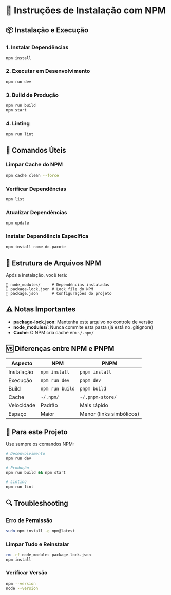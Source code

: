 # 🚀 Instruções de Instalação com NPM

## 📦 Instalação e Execução

### 1. Instalar Dependências
```bash
npm install
```

### 2. Executar em Desenvolvimento
```bash
npm run dev
```

### 3. Build de Produção
```bash
npm run build
npm start
```

### 4. Linting
```bash
npm run lint
```

## 🔧 Comandos Úteis

### Limpar Cache do NPM
```bash
npm cache clean --force
```

### Verificar Dependências
```bash
npm list
```

### Atualizar Dependências
```bash
npm update
```

### Instalar Dependência Específica
```bash
npm install nome-do-pacote
```

## 📁 Estrutura de Arquivos NPM

Após a instalação, você terá:
```
📁 node_modules/     # Dependências instaladas
📄 package-lock.json # Lock file do NPM
📄 package.json      # Configurações do projeto
```

## ⚠️ Notas Importantes

- **package-lock.json**: Mantenha este arquivo no controle de versão
- **node_modules/**: Nunca commite esta pasta (já está no .gitignore)
- **Cache**: O NPM cria cache em `~/.npm/`

## 🆚 Diferenças entre NPM e PNPM

| Aspecto | NPM | PNPM |
|---------|-----|------|
| Instalação | `npm install` | `pnpm install` |
| Execução | `npm run dev` | `pnpm dev` |
| Build | `npm run build` | `pnpm build` |
| Cache | `~/.npm/` | `~/.pnpm-store/` |
| Velocidade | Padrão | Mais rápido |
| Espaço | Maior | Menor (links simbólicos) |

## 🎯 Para este Projeto

Use sempre os comandos NPM:
```bash
# Desenvolvimento
npm run dev

# Produção
npm run build && npm start

# Linting
npm run lint
```

## 🔍 Troubleshooting

### Erro de Permissão
```bash
sudo npm install -g npm@latest
```

### Limpar Tudo e Reinstalar
```bash
rm -rf node_modules package-lock.json
npm install
```

### Verificar Versão
```bash
npm --version
node --version
```
